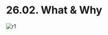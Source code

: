 # 26.02. What & Why

![r1](https://github.com/kiranbansode/learn-react/assets/50626798/7f097f16-70b4-4e2b-8492-3de0816cbebb)

